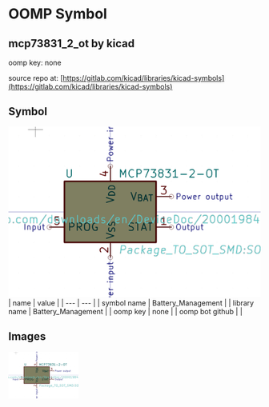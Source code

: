 # OOMP Symbol  
## mcp73831_2_ot  by kicad  
  
oomp key: none  
  
source repo at: [https://gitlab.com/kicad/libraries/kicad-symbols](https://gitlab.com/kicad/libraries/kicad-symbols)  
## Symbol  
  
[![working.png](working_600.png)](working.png)  
| name | value | 
| --- | --- | 
| symbol name | Battery_Management | 
| library name | Battery_Management | 
| oomp key | none | 
| oomp bot github |  | 
## Images  
  
[![working.png](working_140.png)](working.png)  
